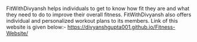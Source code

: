 FitWithDivyansh helps individuals to get to know how fit they are and what they need to do to improve their overall fitness.
FitWithDivyansh also offers individual and personalized workout plans to its members.
Link of this website is given below:-
https://divyanshgupta001.github.io/Fitness-Website/
